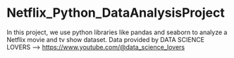 # Netflix_Python_DataAnalysisProject
In this project, we use python libraries like pandas and seaborn to analyze a Netflix movie and tv show dataset. 
Data provided by DATA SCIENCE LOVERS --> https://www.youtube.com/@data_science_lovers

